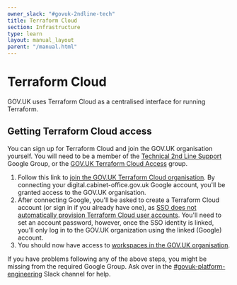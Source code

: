 ```yaml
---
owner_slack: "#govuk-2ndline-tech"
title: Terraform Cloud
section: Infrastructure
type: learn
layout: manual_layout
parent: "/manual.html"
---
```


# Terraform Cloud

GOV.UK uses Terraform Cloud as a centralised interface for running Terraform.

## Getting Terraform Cloud access

You can sign up for Terraform Cloud and join the GOV.UK organisation yourself. You will need to be a member of the [Technical 2nd Line Support](https://groups.google.com/a/digital.cabinet-office.gov.uk/g/2nd-line-support) Google Group, or the [GOV.UK Terraform Cloud Access](https://groups.google.com/a/digital.cabinet-office.gov.uk/g/GOV.UK_Terraform_Cloud_Access/members) group.

1. Follow this link to [join the GOV.UK Terraform Cloud organisation](https://accounts.google.com/o/saml2/initsso?idpid=C01ppujwc&spid=738388265440&forceauthn=false). By connecting your digital.cabinet-office.gov.uk Google account, you'll be granted access to the GOV.UK organisation.
2. After connecting Google, you'll be asked to create a Terraform Cloud account (or sign in if you already have one), as [SSO does not automatically provision Terraform Cloud user accounts](https://developer.hashicorp.com/terraform/cloud-docs/users-teams-organizations/single-sign-on#sso-identities-and-terraform-cloud-user-accounts). You'll need to set an account password, however, once the SSO identity is linked, you'll only log in to the GOV.UK organization using the linked (Google) account.
3. You should now have access to [workspaces in the GOV.UK organisation](https://app.terraform.io/app/govuk/workspaces).

If you have problems following any of the above steps, you might be missing from the required Google Group. Ask over in the [#govuk-platform-engineering](https://gds.slack.com/channels/govuk-platform-engineering) Slack channel for help.
